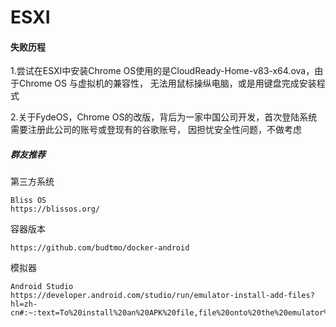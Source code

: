 # ESXI

#### 失败历程

1.尝试在ESXI中安装Chrome OS使用的是CloudReady-Home-v83-x64.ova，由于Chrome OS 与虚拟机的兼容性，
无法用鼠标操纵电脑，或是用键盘完成安装程式

2.关于FydeOS，Chrome OS的改版，背后为一家中国公司开发，首次登陆系统需要注册此公司的账号或登现有的谷歌账号，
因担忧安全性问题，不做考虑


##### 群友推荐

第三方系统
```
Bliss OS
https://blissos.org/
```
容器版本
```
https://github.com/budtmo/docker-android
```

模拟器
```
Android Studio
https://developer.android.com/studio/run/emulator-install-add-files?hl=zh-cn#:~:text=To%20install%20an%20APK%20file,file%20onto%20the%20emulator%20screen
```















